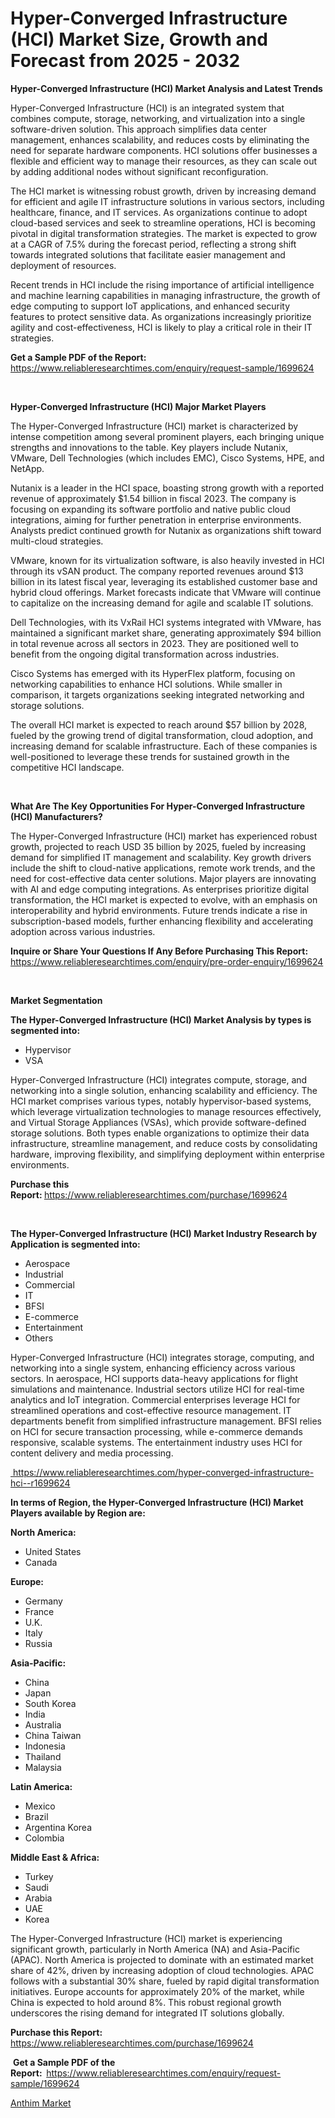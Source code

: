 <p><h1>Hyper-Converged Infrastructure (HCI) Market Size, Growth and Forecast from 2025 - 2032</h1></p><p><strong>Hyper-Converged Infrastructure (HCI) Market Analysis and Latest Trends</strong></p>
<p><p>Hyper-Converged Infrastructure (HCI) is an integrated system that combines compute, storage, networking, and virtualization into a single software-driven solution. This approach simplifies data center management, enhances scalability, and reduces costs by eliminating the need for separate hardware components. HCI solutions offer businesses a flexible and efficient way to manage their resources, as they can scale out by adding additional nodes without significant reconfiguration.</p><p>The HCI market is witnessing robust growth, driven by increasing demand for efficient and agile IT infrastructure solutions in various sectors, including healthcare, finance, and IT services. As organizations continue to adopt cloud-based services and seek to streamline operations, HCI is becoming pivotal in digital transformation strategies. The market is expected to grow at a CAGR of 7.5% during the forecast period, reflecting a strong shift towards integrated solutions that facilitate easier management and deployment of resources.</p><p>Recent trends in HCI include the rising importance of artificial intelligence and machine learning capabilities in managing infrastructure, the growth of edge computing to support IoT applications, and enhanced security features to protect sensitive data. As organizations increasingly prioritize agility and cost-effectiveness, HCI is likely to play a critical role in their IT strategies.</p></p>
<p><strong>Get a Sample PDF of the Report:&nbsp;</strong> <a href="https://www.reliableresearchtimes.com/enquiry/request-sample/1699624?utm_campaign=2638&utm_medium=2&utm_source=Github&utm_content=ia&utm_term=27032025&utm_id=hyper-converged-infrastructure-hci">https://www.reliableresearchtimes.com/enquiry/request-sample/1699624</a></p>
<p>&nbsp;</p>
<p><strong>Hyper-Converged Infrastructure (HCI) Major Market Players</strong></p>
<p><p>The Hyper-Converged Infrastructure (HCI) market is characterized by intense competition among several prominent players, each bringing unique strengths and innovations to the table. Key players include Nutanix, VMware, Dell Technologies (which includes EMC), Cisco Systems, HPE, and NetApp.</p><p>Nutanix is a leader in the HCI space, boasting strong growth with a reported revenue of approximately $1.54 billion in fiscal 2023. The company is focusing on expanding its software portfolio and native public cloud integrations, aiming for further penetration in enterprise environments. Analysts predict continued growth for Nutanix as organizations shift toward multi-cloud strategies.</p><p>VMware, known for its virtualization software, is also heavily invested in HCI through its vSAN product. The company reported revenues around $13 billion in its latest fiscal year, leveraging its established customer base and hybrid cloud offerings. Market forecasts indicate that VMware will continue to capitalize on the increasing demand for agile and scalable IT solutions.</p><p>Dell Technologies, with its VxRail HCI systems integrated with VMware, has maintained a significant market share, generating approximately $94 billion in total revenue across all sectors in 2023. They are positioned well to benefit from the ongoing digital transformation across industries.</p><p>Cisco Systems has emerged with its HyperFlex platform, focusing on networking capabilities to enhance HCI solutions. While smaller in comparison, it targets organizations seeking integrated networking and storage solutions.</p><p>The overall HCI market is expected to reach around $57 billion by 2028, fueled by the growing trend of digital transformation, cloud adoption, and increasing demand for scalable infrastructure. Each of these companies is well-positioned to leverage these trends for sustained growth in the competitive HCI landscape.</p></p>
<p>&nbsp;</p>
<p><strong>What Are The Key Opportunities For Hyper-Converged Infrastructure (HCI) Manufacturers?</strong></p>
<p><p>The Hyper-Converged Infrastructure (HCI) market has experienced robust growth, projected to reach USD 35 billion by 2025, fueled by increasing demand for simplified IT management and scalability. Key growth drivers include the shift to cloud-native applications, remote work trends, and the need for cost-effective data center solutions. Major players are innovating with AI and edge computing integrations. As enterprises prioritize digital transformation, the HCI market is expected to evolve, with an emphasis on interoperability and hybrid environments. Future trends indicate a rise in subscription-based models, further enhancing flexibility and accelerating adoption across various industries.</p></p>
<p><strong>Inquire or Share Your Questions If Any Before Purchasing This Report:</strong> <a href="https://www.reliableresearchtimes.com/enquiry/pre-order-enquiry/1699624?utm_campaign=2638&utm_medium=2&utm_source=Github&utm_content=ia&utm_term=27032025&utm_id=hyper-converged-infrastructure-hci">https://www.reliableresearchtimes.com/enquiry/pre-order-enquiry/1699624</a></p>
<p>&nbsp;</p>
<p><strong>Market Segmentation</strong></p>
<p><strong>The Hyper-Converged Infrastructure (HCI) Market Analysis by types is segmented into:</strong></p>
<p><ul><li>Hypervisor</li><li>VSA</li></ul></p>
<p><p>Hyper-Converged Infrastructure (HCI) integrates compute, storage, and networking into a single solution, enhancing scalability and efficiency. The HCI market comprises various types, notably hypervisor-based systems, which leverage virtualization technologies to manage resources effectively, and Virtual Storage Appliances (VSAs), which provide software-defined storage solutions. Both types enable organizations to optimize their data infrastructure, streamline management, and reduce costs by consolidating hardware, improving flexibility, and simplifying deployment within enterprise environments.</p></p>
<p><strong>Purchase this Report:&nbsp;</strong><a href="https://www.reliableresearchtimes.com/purchase/1699624?utm_campaign=2638&utm_medium=2&utm_source=Github&utm_content=ia&utm_term=27032025&utm_id=hyper-converged-infrastructure-hci">https://www.reliableresearchtimes.com/purchase/1699624</a></p>
<p>&nbsp;</p>
<p><strong>The Hyper-Converged Infrastructure (HCI) Market Industry Research by Application is segmented into:</strong></p>
<p><ul><li>Aerospace</li><li>Industrial</li><li>Commercial</li><li>IT</li><li>BFSI</li><li>E-commerce</li><li>Entertainment</li><li>Others</li></ul></p>
<p><p>Hyper-Converged Infrastructure (HCI) integrates storage, computing, and networking into a single system, enhancing efficiency across various sectors. In aerospace, HCI supports data-heavy applications for flight simulations and maintenance. Industrial sectors utilize HCI for real-time analytics and IoT integration. Commercial enterprises leverage HCI for streamlined operations and cost-effective resource management. IT departments benefit from simplified infrastructure management. BFSI relies on HCI for secure transaction processing, while e-commerce demands responsive, scalable systems. The entertainment industry uses HCI for content delivery and media processing.</p></p>
<p><a href="https://www.reliableresearchtimes.com/hyper-converged-infrastructure-hci--r1699624?utm_campaign=2638&utm_medium=2&utm_source=Github&utm_content=ia&utm_term=27032025&utm_id=hyper-converged-infrastructure-hci">&nbsp;https://www.reliableresearchtimes.com/hyper-converged-infrastructure-hci--r1699624</a></p>
<p><strong>In terms of Region, the Hyper-Converged Infrastructure (HCI) Market Players available by Region are:</strong></p>
<p>
    <p> <strong> North America: </strong>
        <ul>
            <li>United States</li>
            <li>Canada</li>
        </ul>
        </p> 
    <p> <strong> Europe: </strong>
        <ul>
            <li>Germany</li>
            <li>France</li>
            <li>U.K.</li>
            <li>Italy</li>
            <li>Russia</li>
        </ul>
        </p> 
    <p> <strong> Asia-Pacific: </strong>
        <ul>
            <li>China</li>
            <li>Japan</li>
            <li>South Korea</li>
            <li>India</li>
            <li>Australia</li>
            <li>China Taiwan</li>
            <li>Indonesia</li>
            <li>Thailand</li>
            <li>Malaysia</li>
        </ul>
        </p> 
    <p> <strong> Latin America: </strong>
        <ul>
            <li>Mexico</li>
            <li>Brazil</li>
            <li>Argentina Korea</li>
            <li>Colombia</li>
        </ul>
        </p> 
    <p> <strong> Middle East & Africa: </strong>
        <ul>
            <li>Turkey</li>
            <li>Saudi</li>
            <li>Arabia</li>
            <li>UAE</li>
            <li>Korea</li>
        </ul>
    </p>
    </p>
<p><p>The Hyper-Converged Infrastructure (HCI) market is experiencing significant growth, particularly in North America (NA) and Asia-Pacific (APAC). North America is projected to dominate with an estimated market share of 42%, driven by increasing adoption of cloud technologies. APAC follows with a substantial 30% share, fueled by rapid digital transformation initiatives. Europe accounts for approximately 20% of the market, while China is expected to hold around 8%. This robust regional growth underscores the rising demand for integrated IT solutions globally.</p></p>
<p><strong>Purchase this Report: </strong><a href="https://www.reliableresearchtimes.com/purchase/1699624?utm_campaign=2638&utm_medium=2&utm_source=Github&utm_content=ia&utm_term=27032025&utm_id=hyper-converged-infrastructure-hci">https://www.reliableresearchtimes.com/purchase/1699624</a></p>
<p>&nbsp;<strong>Get a Sample PDF of the Report:&nbsp;&nbsp;</strong><a href="https://www.reliableresearchtimes.com/enquiry/request-sample/1699624?utm_campaign=2638&utm_medium=2&utm_source=Github&utm_content=ia&utm_term=27032025&utm_id=hyper-converged-infrastructure-hci">https://www.reliableresearchtimes.com/enquiry/request-sample/1699624</a></p>
<p><strong></strong></p>
<p><p><a href="https://github.com/beberjuban9a/Market-Research-Report-List-1/blob/main/anthim-market.md?utm_campaign=2638&utm_medium=2&utm_source=Github&utm_content=ia&utm_term=27032025&utm_id=hyper-converged-infrastructure-hci">Anthim Market</a></p></p>